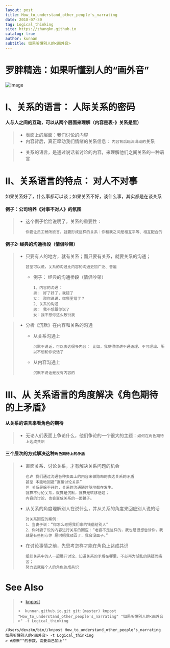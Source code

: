 ```yaml
---
layout: post
title: How_to_understand_other_people's_narrating
date: 2018-07-30
tag: Logical_thinking
site: https://zhangkn.github.io
catalog: true
author: kunnan
subtitle: 如果听懂别人的<画外音>
---
```




# 罗胖精选：如果听懂别人的“画外音”

![image](https://ws1.sinaimg.cn/large/af39b376gy1ftrpyak97wj20ku0wb4qp.jpg)

# I、关系的语言： 人际关系的密码

#### 人与人之间的互动，可以从两个层面来理解（内容是表-》关系是里）



> * 表面上的层面：我们讨论的内容
> * 内容背后，真正牵动我们情绪的关系信息： `内容背后暗流涌动的`关系



> *  关系的语言，是通过说话者讨论的内容，来理解他们之间关系的一种语言

#  II、关系语言的特点： 对人不对事

如果关系好了，什么事都可以谈；如果关系不好，谈什么事，其实都是在谈关系

#### 例子：公司培养《对事不对人》的氛围



> * 这个例子恰恰说明了，关系的重要性：
>
>   ```
>   你要让员工畅所欲言，就要形成这样的关系：你和我之间是相互平等、相互配合的
>   ```
>
>   

#### 例子2: 经典的沟通桥段（情侣吵架） 

> * 只要有人的地方，就有关系；而只要有关系，就要关系的沟通；
>
>   ```
>   甚至可以说，关系的沟通比内容的沟通更加广泛、普遍
>   ```
>
>   * 例子： 经典的沟通桥段（情侣吵架）
>
>     ```
>     1、内容的沟通：
>     男： 好了好了，我错了
>     女： 那你说说，你哪里错了？
>     2、关系的沟通
>     男： 我不想跟你说了
>     女：我不想你这么敷衍我
>     ```
>
>     

> * 分析《沉默》在内容和关系的沟通
>
>   * 从关系沟通上
>
>     ```
>     沉默不说话，可以表达很多内容： 比如，我觉得你讲不通道理、不可理瑜、所以不想和你说话了
>     ```
>
>     
>
>   * 从内容沟通上
>
>     ```
>     沉默不说话是没有内容的
>     ```
>
>     

# III、从 关系语言的角度解决《角色期待的上矛盾》



#### 从关系的语言来看角色的期待

> * 无论人们表面上争论什么，他们争论的一个很大的主题：`如何在角色期待上达成共识`

#### 三个层次的方式解决这种`角色期待上的矛盾`

> * 直面关系、讨论关系，才有解决关系问题的机会
>
>   ```
>   也许 我们通过沟通各种表面上的内容来做隐晦的表达关系的矛盾 
>   甚至 本能地回避“直接讨论关系” 
>   但 关系是躲不开的，关系的沟通随时随地都在发生。
>   就算不讨论关系，就算是沉默，就算是转移话题；
>   内容的讨论，也会变成关系的一面镜子。
>   ```
>
>   
>
> * 从关系的角度理解别人在说什么，并从关系的角度来回应别人说的话
>
>   ```
>   对关系回应的案例：
>   1、当妻子说：“你怎么老把我们家的钱借给别人”
>   2、你对妻子说的内容进行关系的回应：“老婆不是这样的，我也是很想告诉你，我就是有些担心你 届时把我驳回了，我会没面子。”
>   ```
>
>   
>
> * 在讨论事情之前，先思考怎样才能在角色上达成共识
>
>   ```
>   组织关系中的人一起展开讨论，知道关系的矛盾在哪里，不必再为胡乱的猜疑而痛苦；
>   努力去就每个人的角色达成共识
>   ```
>
>   

# See Also 

>* [knpost](https://github.com/zhangkn/KNBin/blob/master/knpost) 
>
>  ```
>  ➜  kunnan.github.io.git git:(master) knpost "How_to_understand_other_people's_narrating" "如果听懂别人的<画外音>" -t Logical_thinking
>  ```
>
>  
>
```
/Users/devzkn/bin//knpost How_to_understand_other_people's_narrating 如果听懂别人的<画外音> -t Logical_thinking
> #原来""的参数，需要自己加上""
```

